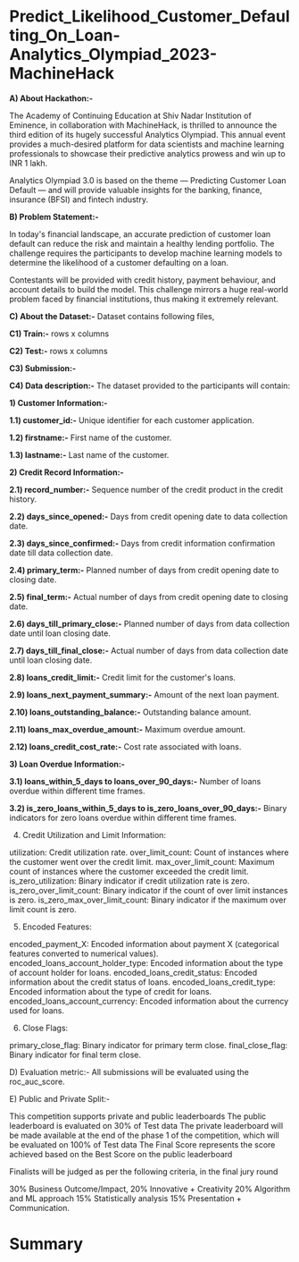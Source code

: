 # Predict_Likelihood_Customer_Defaulting_On_Loan-Analytics_Olympiad_2023-MachineHack

**A) About Hackathon:-**

The Academy of Continuing Education at Shiv Nadar Institution of Eminence, in collaboration with MachineHack, is thrilled to announce the third edition of its hugely successful Analytics Olympiad. This annual event provides a much-desired platform for data scientists and machine learning professionals to showcase their predictive analytics prowess and win up to INR 1 lakh. 

Analytics Olympiad 3.0 is based on the theme — Predicting Customer Loan Default — and will provide valuable insights for the banking, finance, insurance (BFSI) and fintech industry.

**B) Problem Statement:-**

In today's financial landscape, an accurate prediction of customer loan default can reduce the risk and maintain a healthy lending portfolio. The challenge requires the participants to develop machine learning models to determine the likelihood of a customer defaulting on a loan. 

Contestants will be provided with credit history, payment behaviour, and account details to build the model. This challenge mirrors a huge real-world problem faced by financial institutions, thus making it extremely relevant.

**C) About the Dataset:-** Dataset contains following files,

**C1) Train:-** rows x  columns

**C2) Test:-**  rows x  columns

**C3) Submission:-**

**C4) Data description:-** The dataset provided to the participants will contain:

**1) Customer Information:-**

**1.1) customer_id:-** Unique identifier for each customer application.

**1.2) firstname:-**  First name of the customer.

**1.3) lastname:-** Last name of the customer.

**2) Credit Record Information:-**

**2.1) record_number:-** Sequence number of the credit product in the credit history.

**2.2) days_since_opened:-** Days from credit opening date to data collection date.

**2.3) days_since_confirmed:-** Days from credit information confirmation date till data collection date.

**2.4) primary_term:-** Planned number of days from credit opening date to closing date.

**2.5) final_term:-** Actual number of days from credit opening date to closing date.

**2.6) days_till_primary_close:-** Planned number of days from data collection date until loan closing date.

**2.7) days_till_final_close:-** Actual number of days from data collection date until loan closing date.

**2.8) loans_credit_limit:-** Credit limit for the customer's loans.

**2.9) loans_next_payment_summary:-** Amount of the next loan payment.

**2.10) loans_outstanding_balance:-** Outstanding balance amount.

**2.11) loans_max_overdue_amount:-** Maximum overdue amount.

**2.12) loans_credit_cost_rate:-** Cost rate associated with loans.

**3) Loan Overdue Information:-**

**3.1) loans_within_5_days to loans_over_90_days:-** Number of loans overdue within different time frames.

**3.2) is_zero_loans_within_5_days to is_zero_loans_over_90_days:-** Binary indicators for zero loans overdue within different time frames.

4) Credit Utilization and Limit Information:

utilization: Credit utilization rate.
over_limit_count: Count of instances where the customer went over the credit limit.
max_over_limit_count: Maximum count of instances where the customer exceeded the credit limit.
is_zero_utilization: Binary indicator if credit utilization rate is zero.
is_zero_over_limit_count: Binary indicator if the count of over limit instances is zero.
is_zero_max_over_limit_count: Binary indicator if the maximum over limit count is zero.

5) Encoded Features:

encoded_payment_X: Encoded information about payment X (categorical features converted to numerical values).
encoded_loans_account_holder_type: Encoded information about the type of account holder for loans.
encoded_loans_credit_status: Encoded information about the credit status of loans.
encoded_loans_credit_type: Encoded information about the type of credit for loans.
encoded_loans_account_currency: Encoded information about the currency used for loans.

6) Close Flags:

primary_close_flag: Binary indicator for primary term close.
final_close_flag: Binary indicator for final term close.

D) Evaluation metric:-  All submissions will be evaluated using the roc_auc_score.

E) Public and Private Split:-

This competition supports private and public leaderboards
The public leaderboard is evaluated on 30% of Test data
The private leaderboard will be made available at the end of the phase 1 of the competition, which will be evaluated on 100% of Test data
The Final Score represents the score achieved based on the Best Score on the public leaderboard

Finalists will be judged as per the following criteria, in the final jury round

30% Business Outcome/Impact,
20% Innovative + Creativity
20% Algorithm and ML approach
15% Statistically analysis
15% Presentation + Communication.

# Summary
